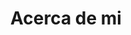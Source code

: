---
title: "Acerca de mi"
description: "Soy un profesional con más de 5 años de experiencia en análisis y desarrollo de sistemas. Me destaco como un líder emprendedor que busca constantemente nuevas formas de trabajo, brindando soluciones innovadoras a los desafíos que se presentan. Poseo habilidades sólidas para trabajar en equipo, comunicarme efectivamente y tomar la iniciativa cuando se requiere.
Me considero autodidacta y estoy comprometido con mi crecimiento profesional, manteniéndome siempre actualizado sobre las últimas tendencias y avances en Tecnologías de la Información. Mi pasión por aprender y mi capacidad para adaptarme a entornos cambiantes me permiten abordar proyectos con una mentalidad fresca y proactiva."
# descSkills: "Here are a few of technologies I've worked and been learning: "
---